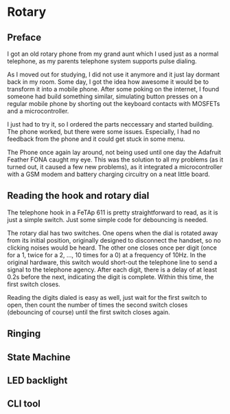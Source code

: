 # Rotary

## Preface

I got an old rotary phone from my grand aunt which I used just as a normal telephone,
as my parents telephone system supports pulse dialing.

As I moved out for studying, I did not use it anymore and it just lay dormant back in my room.
Some day, I got the idea how awesome it would be to transform it into a mobile phone.
After some poking on the internet, I found someone had build something similar, simulating button presses on a regular mobile phone by shorting out the keyboard contacts with MOSFETs and a microcontroller.

I just had to try it, so I ordered the parts neccessary and started building.
The phone worked, but there were some issues. Especially, I had no feedback from the phone and it could get stuck in some menu.

The Phone once again lay around, not being used until one day the Adafruit Feather FONA caught my eye.
This was the solution to all my problems (as it turned out, it caused a few new problems), as it integrated a microcontroller with a GSM modem and battery charging circuitry on a neat little board.

## Reading the hook and rotary dial

The telephone hook in a FeTAp 611 is pretty straightforward to read, as it is just a simple switch.
Just some simple code for debouncing is needed.

The rotary dial has two switches.
One opens when the dial is rotated away from its initial position, originally designed to disconnect the handset, so no clicking noises would be heard.
The other one closes once per digit (once for a 1, twice for a 2, ..., 10 times for a 0) at a frequency of 10Hz.
In the original hardware, this switch would short-out the telephone line to send a signal to the telephone agency.
After each digit, there is a delay of at least 0.2s before the next, indicating the digit is complete.
Within this time, the first switch closes.

Reading the digits dialed is easy as well, just wait for the first switch to open, then count the number of times the second switch closes (debouncing of course) until the first switch closes again.

## Ringing

## State Machine

## LED backlight

## CLI tool
